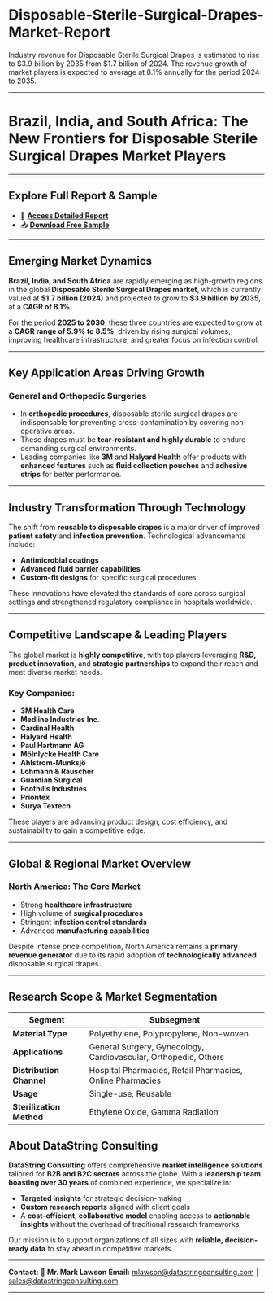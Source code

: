 # Disposable-Sterile-Surgical-Drapes-Market-Report

Industry revenue for Disposable Sterile Surgical Drapes is estimated to rise to $3.9 billion by 2035 from $1.7 billion of 2024. The revenue growth of market players is expected to average at 8.1% annually for the period 2024 to 2035.

---

# **Brazil, India, and South Africa: The New Frontiers for Disposable Sterile Surgical Drapes Market Players**

---

## **Explore Full Report & Sample**

* 📘 [**Access Detailed Report**](https://datastringconsulting.com/industry-analysis/disposable-sterile-surgical-drapes-market-research-report)
* 📥 [**Download Free Sample**](https://datastringconsulting.com/downloadsample/disposable-sterile-surgical-drapes-market-research-report)

---

## **Emerging Market Dynamics**

**Brazil, India, and South Africa** are rapidly emerging as high-growth regions in the global **Disposable Sterile Surgical Drapes market**, which is currently valued at **\$1.7 billion (2024)** and projected to grow to **\$3.9 billion by 2035**, at a **CAGR of 8.1%**.

For the period **2025 to 2030**, these three countries are expected to grow at a **CAGR range of 5.9% to 8.5%**, driven by rising surgical volumes, improving healthcare infrastructure, and greater focus on infection control.

---

## **Key Application Areas Driving Growth**

### **General and Orthopedic Surgeries**

* In **orthopedic procedures**, disposable sterile surgical drapes are indispensable for preventing cross-contamination by covering non-operative areas.
* These drapes must be **tear-resistant and highly durable** to endure demanding surgical environments.
* Leading companies like **3M** and **Halyard Health** offer products with **enhanced features** such as **fluid collection pouches** and **adhesive strips** for better performance.

---

## **Industry Transformation Through Technology**

The shift from **reusable to disposable drapes** is a major driver of improved **patient safety** and **infection prevention**. Technological advancements include:

* **Antimicrobial coatings**
* **Advanced fluid barrier capabilities**
* **Custom-fit designs** for specific surgical procedures

These innovations have elevated the standards of care across surgical settings and strengthened regulatory compliance in hospitals worldwide.

---

## **Competitive Landscape & Leading Players**

The global market is **highly competitive**, with top players leveraging **R\&D, product innovation**, and **strategic partnerships** to expand their reach and meet diverse market needs.

### **Key Companies:**

* **3M Health Care**
* **Medline Industries Inc.**
* **Cardinal Health**
* **Halyard Health**
* **Paul Hartmann AG**
* **Mölnlycke Health Care**
* **Ahlstrom-Munksjö**
* **Lohmann & Rauscher**
* **Guardian Surgical**
* **Foothills Industries**
* **Priontex**
* **Surya Textech**

These players are advancing product design, cost efficiency, and sustainability to gain a competitive edge.

---

## **Global & Regional Market Overview**

### **North America: The Core Market**

* Strong **healthcare infrastructure**
* High volume of **surgical procedures**
* Stringent **infection control standards**
* Advanced **manufacturing capabilities**

Despite intense price competition, North America remains a **primary revenue generator** due to its rapid adoption of **technologically advanced** disposable surgical drapes.

---

## **Research Scope & Market Segmentation**

| **Segment**              | **Subsegment**                                                  |
| ------------------------ | --------------------------------------------------------------- |
| **Material Type**        | Polyethylene, Polypropylene, Non-woven                          |
| **Applications**         | General Surgery, Gynecology, Cardiovascular, Orthopedic, Others |
| **Distribution Channel** | Hospital Pharmacies, Retail Pharmacies, Online Pharmacies       |
| **Usage**                | Single-use, Reusable                                            |
| **Sterilization Method** | Ethylene Oxide, Gamma Radiation                                 |



## **About DataString Consulting**

**DataString Consulting** offers comprehensive **market intelligence solutions** tailored for **B2B and B2C sectors** across the globe. With a **leadership team boasting over 30 years** of combined experience, we specialize in:

* **Targeted insights** for strategic decision-making
* **Custom research reports** aligned with client goals
* A **cost-efficient, collaborative model** enabling access to **actionable insights** without the overhead of traditional research frameworks

Our mission is to support organizations of all sizes with **reliable, decision-ready data** to stay ahead in competitive markets.

---

**Contact:**
📧 **Mr. Mark Lawson**
**Email:** [mlawson@datastringconsulting.com](mailto:mlawson@datastringconsulting.com) | [sales@datastringconsulting.com](mailto:sales@datastringconsulting.com)

---

